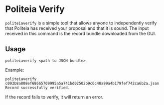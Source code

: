 # Politeia Verify

`politeiaverify` is a simple tool that allows anyone to independently verify that
Politeia has received your proposal and that it is sound. The input received in
this command is the record bundle downloaded from the GUI.

## Usage

`politeiaverify <path to JSON bundle>`

Example:

```
politeiaverify c093b8a808ef68665709995a5a741bd02502b9c6c48a99a4b179fef742ca6b2a.json
Record successfully verified.
```

If the record fails to verify, it will return an error.
